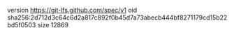 version https://git-lfs.github.com/spec/v1
oid sha256:2d712d3c64c6d2a817c892f0b45d7a73abecb444bf8271179cd15b22bd5f0503
size 12869
